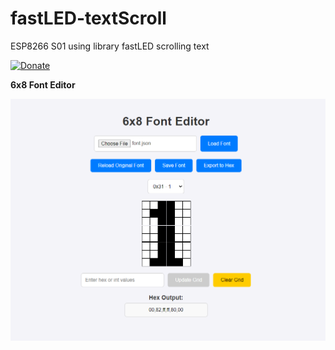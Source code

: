# fastLED-textScroll  
ESP8266 S01 using library fastLED scrolling text  

[![Donate](https://img.shields.io/badge/donate-PayPal-blue.svg)](https://paypal.me/kreso975)  

**6x8 Font Editor**  

![Settings](./html/Screenshot-Font-editor.png?raw=true "Font Editor") 
